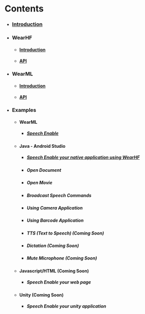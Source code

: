 # Contents 
  - ### [Introduction](https://github.com/realwear/Developer-Examples/wiki/Introduction)
  - ### WearHF
    - #### [Introduction](https://github.com/realwear/Developer-Examples/wiki/WearHF-Introduction)
    - #### [API](https://github.com/realwear/Developer-Examples/wiki/WearHF:-API)
  - ### WearML
    - #### [Introduction](https://github.com/realwear/Developer-Examples/wiki/WearML:-Introduction)
    - #### [API](https://github.com/realwear/Developer-Examples/wiki/WearML-API)
  - ### Examples
       - #### WearML
            - ##### [Speech Enable](https://github.com/realwear/Developer-Examples/wiki/WearML-Example)
       - #### Java - Android Studio
            - ##### [Speech Enable your native application using WearHF](https://github.com/realwear/Developer-Examples/wiki/WearHF:-Embedded-Speech-Commands)
            - ##### Open Document
            - ##### Open Movie
            - ##### Broadcast Speech Commands
            - ##### Using Camera Application
            - ##### Using Barcode Application
            - ##### TTS (Text to Speech) (Coming Soon)
            - ##### Dictation (Coming Soon)
            - ##### Mute Microphone (Coming Soon)
       - #### Javascript/HTML (Coming Soon)
            - ##### Speech Enable your web page
       - #### Unity (Coming Soon)
            - ##### Speech Enable your unity application

